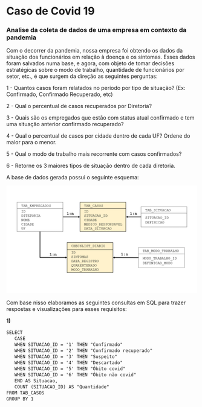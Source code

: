 # Caso de Covid 19
### Analise da coleta de dados de uma empresa em contexto da pandemia


Com o decorrer da pandemia, nossa empresa foi obtendo os dados da situação dos funcionários em relação à doença e os sintomas. Esses dados foram salvados numa base, e agora, com objeto de tomar decisões estratégicas sobre o modo de trabalho, quantidade de funcionários por setor, etc., é que surgem da direção as seguintes perguntas:

1 - Quantos casos foram relatados no período por tipo de situação? (Ex: Confirmado, Confirmado Recuperado, etc)

2 - Qual o percentual de casos recuperados por Diretoria?

3 - Quais são os empregados que estão com status atual confirmado e tem uma situação anterior confirmado recuperado?

4 - Qual o percentual de casos por cidade dentro de cada UF? Ordene do maior para o menor.

5 - Qual o modo de trabalho mais recorrente com casos confirmados?

6 - Retorne os 3 maiores tipos de situação dentro de cada diretoria.


A base de dados gerada possui o seguinte esquema:

<p align="center">
  <img src="Estrela.png" >

  Com base nisso elaboramos as seguintes consultas em SQL para trazer respostas e visualizações para esses requisitos:
  
  **1)**
 ```
SELECT
	CASE
	WHEN SITUACAO_ID = '1' THEN "Confirmado" 
	WHEN SITUACAO_ID = '2' THEN "Confirmado recuperado"
	WHEN SITUACAO_ID = '3' THEN "Suspeito"
	WHEN SITUACAO_ID = '4' THEN "Descartado"
	WHEN SITUACAO_ID = '5' THEN "Óbito covid"
	WHEN SITUACAO_ID = '6' THEN "Óbito não covid"
	END AS Situacao,
	COUNT (SITUACAO_ID) AS "Quantidade"
FROM TAB_CASOS
GROUP BY 1
```
